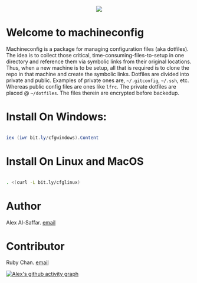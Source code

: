 
<p align="center">

<a href="https://github.com/thisismygitrepo/machineconfig/commits">
<img src="https://img.shields.io/github/commit-activity/m/thisismygitrepo/machineconfig" />
</a>

</p>


# Welcome to machineconfig

Machineconfig is a package for managing configuration files (aka dotfiles). The idea is to collect those critical, time-consuming-files-to-setup in one directory and reference them via symbolic links from their original locations. Thus, when a new machine is to be setup, all that is required is to clone the repo in that machine and create the symbolic links.
Dotfiles are divided into private and public. Examples of private ones are, `~/.gitconfig`, `~/.ssh`, etc. Whereas public config files are ones like `lfrc`. The private dotfiles are placed @ `~/dotfiles`. The files therein are encrypted before backedup.

# Install On Windows:

```powershell

iex (iwr bit.ly/cfgwindows).Content
```

# Install On Linux and MacOS

```bash

. <(curl -L bit.ly/cfglinux)
```


# Author
Alex Al-Saffar. [email](mailto:programmer@usa.com)

# Contributor
Ruby Chan. [email](mailto:ruby.chan@sa.gov.au)


[![Alex's github activity graph](https://github-readme-activity-graph.vercel.app/graph?username=thisismygitrepo)](https://github.com/ashutosh00710/github-readme-activity-graph)

